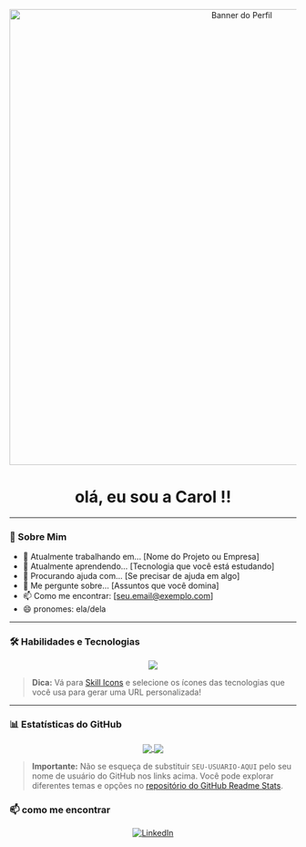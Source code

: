 <p align="center">
  <img src="URL_DA_SUA_IMAGEM_DE_CAPA_AQUI" width="800" alt="Banner do Perfil">
</p>

<h1 align="center">olá, eu sou a Carol !!</h1>

---

### 🚀 Sobre Mim

- 🔭 Atualmente trabalhando em... [Nome do Projeto ou Empresa]
- 🌱 Atualmente aprendendo... [Tecnologia que você está estudando]
- 🤔 Procurando ajuda com... [Se precisar de ajuda em algo]
- 💬 Me pergunte sobre... [Assuntos que você domina]
- 📫 Como me encontrar: [seu.email@exemplo.com]
- 😄 pronomes: ela/dela

---

### 🛠️ Habilidades e Tecnologias

<p align="center">
  <a href="https://skillicons.dev">
    <img src="https://skillicons.dev/icons?i=js,ts,react,nextjs,nodejs,express,py,django,mysql,postgres,docker,git" />
  </a>
</p>

> **Dica:** Vá para [Skill Icons](https://skillicons.dev/) e selecione os ícones das tecnologias que você usa para gerar uma URL personalizada!

---

### 📊 Estatísticas do GitHub

<p align="center">
  <a href="https://github.com/anuraghazra/github-readme-stats">
    <img align="center" src="https://github-readme-stats.vercel.app/api?username=carolprimila&show_icons=true&theme=dracula&include_all_commits=true&count_private=true"/>
  </a>
  <a href="https://github.com/anuraghazra/github-readme-stats">
    <img align="center" src="https://github-readme-stats.vercel.app/api/top-langs/?username=carolprimila&layout=compact&langs_count=8&theme=dracula"/>
  </a>
</p>

> **Importante:** Não se esqueça de substituir `SEU-USUARIO-AQUI` pelo seu nome de usuário do GitHub nos links acima. Você pode explorar diferentes temas e opções no [repositório do GitHub Readme Stats](https://github.com/anuraghazra/github-readme-stats).

### 📫 como me encontrar

<p align="center">
  <a href="[URL_DO_SEU_LINKEDIN](https://www.linkedin.com/in/carolineprimila)" target="_blank">
    <img src="https://img.shields.io/badge/LinkedIn-0077B5?style=for-the-badge&logo=linkedin&logoColor=white" alt="LinkedIn">
  </a>
